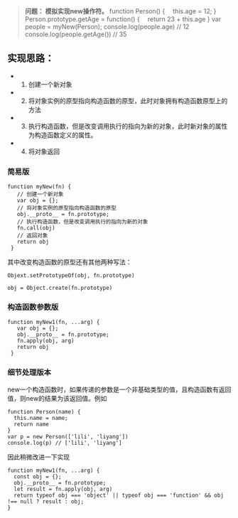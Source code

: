 > **问题： 模拟实现new操作符。**
> function Person() {
  &emsp;this.age = 12;
  }
  Person.prototype.getAge = function() {
    &emsp;return 23 + this.age
  }
  var people = myNew(Person);
  console.log(people.age) // 12
  console.log(people.getAge()) // 35
  


## 实现思路： 
  - 1. 创建一个新对象
  - 2. 将对象实例的原型指向构造函数的原型，此时对象拥有构造函数原型上的方法
  - 3. 执行构造函数，但是改变调用执行的指向为新的对象，此时新对象的属性为构造函数定义的属性。
  - 4. 将对象返回

### 简易版
```
function myNew(fn) {
   // 创建一个新对象
   var obj = {};
   // 将对象实例的原型指向构造函数的原型
   obj.__proto__ = fn.prototype;
   // 执行构造函数，但是改变调用执行的指向为新的对象
   fn.call(obj)
   // 返回对象
   return obj
 }
```
其中改变构造函数的原型还有其他两种写法：
```
Objext.setPrototypeOf(obj, fn.prototype)
   
obj = Object.create(fn.prototype)
```

### 构造函数参数版
```
function myNew1(fn, ...arg) {
   var obj = {};
   obj.__proto__ = fn.prototype;
   fn.apply(obj, arg)
   return obj
 }
```

### 细节处理版本
new一个构造函数时，如果传递的参数是一个非基础类型的值，且构造函数有返回值，则new的结果为该返回值。例如
```
function Person(name) {
  this.name = name;
  return name
}
var p = new Person(['lili', 'liyang'])
console.log(p) // ['lili', 'liyang']
```
因此稍微改进一下实现
```
function myNew1(fn, ...arg) {
  const obj = {};
  obj.__proto__ = fn.prototype;
  let result = fn.apply(obj, arg)
  return typeof obj === 'object' || typeof obj === 'function' && obj !== null ? result : obj;
}
```